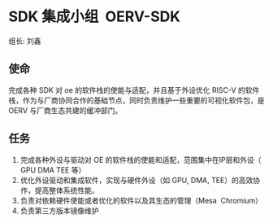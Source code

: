 # SDK 集成小组  **OERV-SDK**

组长: 刘鑫

## 使命

完成各种 SDK 对 oe 的软件栈的使能与适配，并且基于外设优化 RISC-V 的软件栈，作为与厂商协同合作的基础节点，同时负责维护一些重要的可视化软件包，是 OERV 与厂商生态共建的缓冲部门。

## 任务

1. 完成各种外设与驱动对 OE 的软件栈的使能和适配，范围集中在IP层和外设（ GPU DMA TEE 等）
2. 优化外设驱动和集成软件，实现与硬件外设（如 GPU, DMA, TEE）的高效协作，提高整体系统性能。
3. 负责对依赖硬件使能或者优化的软件以及其生态的管理（Mesa  Chromium）
4. 负责第三方版本镜像维护
